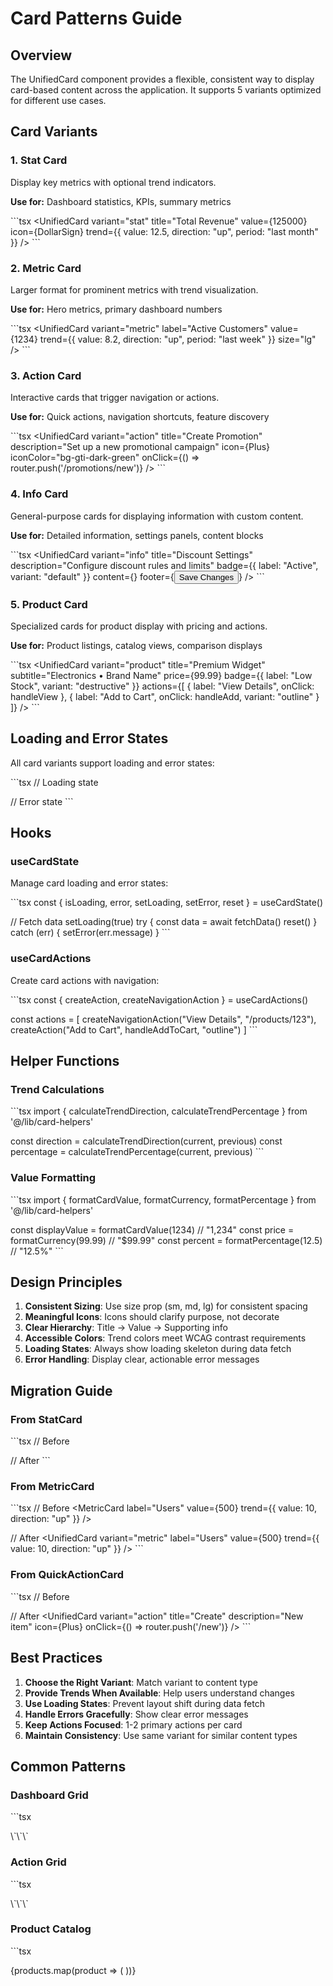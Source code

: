 # Card Patterns Guide

## Overview

The UnifiedCard component provides a flexible, consistent way to display card-based content across the application. It supports 5 variants optimized for different use cases.

## Card Variants

### 1. Stat Card
Display key metrics with optional trend indicators.

**Use for:** Dashboard statistics, KPIs, summary metrics

\`\`\`tsx
<UnifiedCard
  variant="stat"
  title="Total Revenue"
  value={125000}
  icon={DollarSign}
  trend={{ value: 12.5, direction: "up", period: "last month" }}
/>
\`\`\`

### 2. Metric Card
Larger format for prominent metrics with trend visualization.

**Use for:** Hero metrics, primary dashboard numbers

\`\`\`tsx
<UnifiedCard
  variant="metric"
  label="Active Customers"
  value={1234}
  trend={{ value: 8.2, direction: "up", period: "last week" }}
  size="lg"
/>
\`\`\`

### 3. Action Card
Interactive cards that trigger navigation or actions.

**Use for:** Quick actions, navigation shortcuts, feature discovery

\`\`\`tsx
<UnifiedCard
  variant="action"
  title="Create Promotion"
  description="Set up a new promotional campaign"
  icon={Plus}
  iconColor="bg-gti-dark-green"
  onClick={() => router.push('/promotions/new')}
/>
\`\`\`

### 4. Info Card
General-purpose cards for displaying information with custom content.

**Use for:** Detailed information, settings panels, content blocks

\`\`\`tsx
<UnifiedCard
  variant="info"
  title="Discount Settings"
  description="Configure discount rules and limits"
  badge={{ label: "Active", variant: "default" }}
  content={<DiscountSettingsForm />}
  footer={<Button>Save Changes</Button>}
/>
\`\`\`

### 5. Product Card
Specialized cards for product display with pricing and actions.

**Use for:** Product listings, catalog views, comparison displays

\`\`\`tsx
<UnifiedCard
  variant="product"
  title="Premium Widget"
  subtitle="Electronics • Brand Name"
  price={99.99}
  badge={{ label: "Low Stock", variant: "destructive" }}
  actions={[
    { label: "View Details", onClick: handleView },
    { label: "Add to Cart", onClick: handleAdd, variant: "outline" }
  ]}
/>
\`\`\`

## Loading and Error States

All card variants support loading and error states:

\`\`\`tsx
// Loading state
<UnifiedCard
  variant="stat"
  title="Revenue"
  value={0}
  isLoading={true}
/>

// Error state
<UnifiedCard
  variant="stat"
  title="Revenue"
  value={0}
  error="Failed to load revenue data"
/>
\`\`\`

## Hooks

### useCardState
Manage card loading and error states:

\`\`\`tsx
const { isLoading, error, setLoading, setError, reset } = useCardState()

// Fetch data
setLoading(true)
try {
  const data = await fetchData()
  reset()
} catch (err) {
  setError(err.message)
}
\`\`\`

### useCardActions
Create card actions with navigation:

\`\`\`tsx
const { createAction, createNavigationAction } = useCardActions()

const actions = [
  createNavigationAction("View Details", "/products/123"),
  createAction("Add to Cart", handleAddToCart, "outline")
]
\`\`\`

## Helper Functions

### Trend Calculations
\`\`\`tsx
import { calculateTrendDirection, calculateTrendPercentage } from '@/lib/card-helpers'

const direction = calculateTrendDirection(current, previous)
const percentage = calculateTrendPercentage(current, previous)
\`\`\`

### Value Formatting
\`\`\`tsx
import { formatCardValue, formatCurrency, formatPercentage } from '@/lib/card-helpers'

const displayValue = formatCardValue(1234) // "1,234"
const price = formatCurrency(99.99) // "$99.99"
const percent = formatPercentage(12.5) // "12.5%"
\`\`\`

## Design Principles

1. **Consistent Sizing**: Use size prop (sm, md, lg) for consistent spacing
2. **Meaningful Icons**: Icons should clarify purpose, not decorate
3. **Clear Hierarchy**: Title → Value → Supporting info
4. **Accessible Colors**: Trend colors meet WCAG contrast requirements
5. **Loading States**: Always show loading skeleton during data fetch
6. **Error Handling**: Display clear, actionable error messages

## Migration Guide

### From StatCard
\`\`\`tsx
// Before
<StatCard title="Revenue" value={1000} icon={DollarSign} />

// After
<UnifiedCard variant="stat" title="Revenue" value={1000} icon={DollarSign} />
\`\`\`

### From MetricCard
\`\`\`tsx
// Before
<MetricCard label="Users" value={500} trend={{ value: 10, direction: "up" }} />

// After
<UnifiedCard variant="metric" label="Users" value={500} trend={{ value: 10, direction: "up" }} />
\`\`\`

### From QuickActionCard
\`\`\`tsx
// Before
<QuickActionCard title="Create" description="New item" href="/new" icon={Plus} />

// After
<UnifiedCard 
  variant="action" 
  title="Create" 
  description="New item" 
  icon={Plus}
  onClick={() => router.push('/new')}
/>
\`\`\`

## Best Practices

1. **Choose the Right Variant**: Match variant to content type
2. **Provide Trends When Available**: Help users understand changes
3. **Use Loading States**: Prevent layout shift during data fetch
4. **Handle Errors Gracefully**: Show clear error messages
5. **Keep Actions Focused**: 1-2 primary actions per card
6. **Maintain Consistency**: Use same variant for similar content types

## Common Patterns

### Dashboard Grid
\`\`\`tsx
<div className="grid grid-cols-1 md:grid-cols-2 lg:grid-cols-4 gap-4">
  <UnifiedCard variant="stat" title="Revenue" value={125000} icon={DollarSign} />
  <UnifiedCard variant="stat" title="Orders" value={342} icon={ShoppingCart} />
  <UnifiedCard variant="stat" title="Customers" value={1234} icon={Users} />
  <UnifiedCard variant="stat" title="Products" value={89} icon={Package} />
</div>
\`\`\`

### Action Grid
\`\`\`tsx
<div className="grid grid-cols-1 md:grid-cols-2 gap-4">
  <UnifiedCard variant="action" title="Create Promotion" description="..." icon={Plus} onClick={...} />
  <UnifiedCard variant="action" title="View Reports" description="..." icon={BarChart} onClick={...} />
</div>
\`\`\`

### Product Catalog
\`\`\`tsx
<div className="grid grid-cols-1 md:grid-cols-2 lg:grid-cols-3 gap-6">
  {products.map(product => (
    <UnifiedCard
      key={product.id}
      variant="product"
      title={product.name}
      subtitle={product.category}
      price={product.price}
      actions={[...]}
    />
  ))}
</div>
